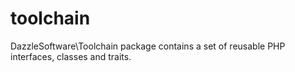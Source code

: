 # toolchain
DazzleSoftware\Toolchain package contains a set of reusable PHP interfaces, classes and traits.
